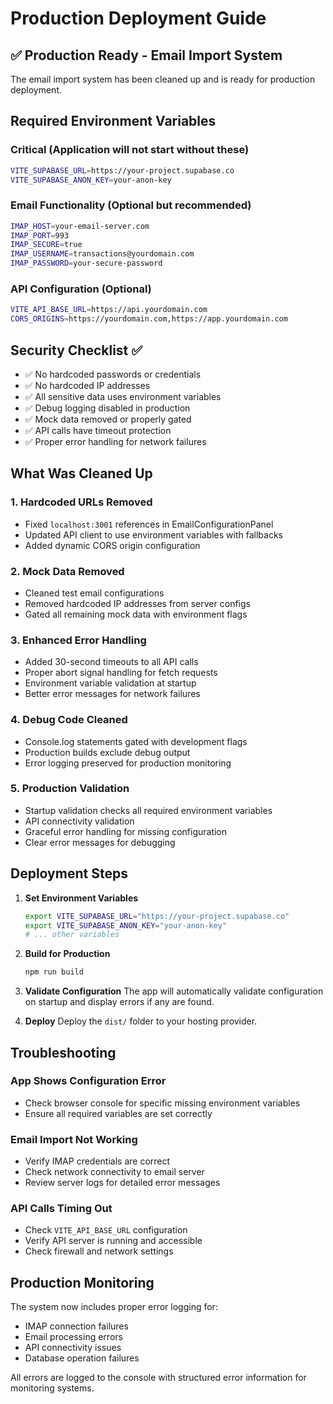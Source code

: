 # Production Deployment Guide

## ✅ Production Ready - Email Import System

The email import system has been cleaned up and is ready for production deployment.

## Required Environment Variables

### Critical (Application will not start without these)
```bash
VITE_SUPABASE_URL=https://your-project.supabase.co
VITE_SUPABASE_ANON_KEY=your-anon-key
```

### Email Functionality (Optional but recommended)
```bash
IMAP_HOST=your-email-server.com
IMAP_PORT=993
IMAP_SECURE=true
IMAP_USERNAME=transactions@yourdomain.com
IMAP_PASSWORD=your-secure-password
```

### API Configuration (Optional)
```bash
VITE_API_BASE_URL=https://api.yourdomain.com
CORS_ORIGINS=https://yourdomain.com,https://app.yourdomain.com
```

## Security Checklist ✅

- ✅ No hardcoded passwords or credentials
- ✅ No hardcoded IP addresses
- ✅ All sensitive data uses environment variables
- ✅ Debug logging disabled in production
- ✅ Mock data removed or properly gated
- ✅ API calls have timeout protection
- ✅ Proper error handling for network failures

## What Was Cleaned Up

### 1. Hardcoded URLs Removed
- Fixed `localhost:3001` references in EmailConfigurationPanel
- Updated API client to use environment variables with fallbacks
- Added dynamic CORS origin configuration

### 2. Mock Data Removed
- Cleaned test email configurations
- Removed hardcoded IP addresses from server configs
- Gated all remaining mock data with environment flags

### 3. Enhanced Error Handling
- Added 30-second timeouts to all API calls
- Proper abort signal handling for fetch requests
- Environment variable validation at startup
- Better error messages for network failures

### 4. Debug Code Cleaned
- Console.log statements gated with development flags
- Production builds exclude debug output
- Error logging preserved for production monitoring

### 5. Production Validation
- Startup validation checks all required environment variables
- API connectivity validation
- Graceful error handling for missing configuration
- Clear error messages for debugging

## Deployment Steps

1. **Set Environment Variables**
   ```bash
   export VITE_SUPABASE_URL="https://your-project.supabase.co"
   export VITE_SUPABASE_ANON_KEY="your-anon-key"
   # ... other variables
   ```

2. **Build for Production**
   ```bash
   npm run build
   ```

3. **Validate Configuration**
   The app will automatically validate configuration on startup and display errors if any are found.

4. **Deploy**
   Deploy the `dist/` folder to your hosting provider.

## Troubleshooting

### App Shows Configuration Error
- Check browser console for specific missing environment variables
- Ensure all required variables are set correctly

### Email Import Not Working
- Verify IMAP credentials are correct
- Check network connectivity to email server
- Review server logs for detailed error messages

### API Calls Timing Out
- Check `VITE_API_BASE_URL` configuration
- Verify API server is running and accessible
- Check firewall and network settings

## Production Monitoring

The system now includes proper error logging for:
- IMAP connection failures
- Email processing errors
- API connectivity issues
- Database operation failures

All errors are logged to the console with structured error information for monitoring systems.